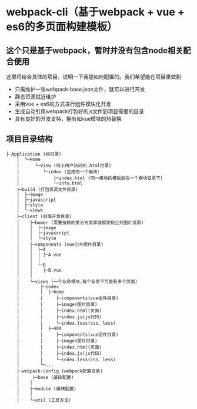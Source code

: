 # webpack-cli（基于webpack + vue + es6的多页面构建模板）

## 这个只是基于webpack，暂时并没有包含node相关配合使用

这里将结合具体的项目，说明一下我是如何配置的。我们希望能在项目里做到

 - 只需维护一张webpack-base.json文件，就可以进行开发
 - 静态资源就近维护
 - 采用vue + es6的方式进行组件模块化开发
 - 生成自动引用webpack打包好的js文件到项目需要的目录
 - 具有良好的开发支持，拥有如vue模块的热替换

## 项目目录结构

    ├─Application (根目录)
        │  └─Home
        │      └─View (线上用户访问的.html目录)
        │         └─index (生成的一个模块）
        │             ├─index.html (同一模块的模板放在一个模块目录下)
        │             └─info.html
        ├─build (打包资源文件目录)
        │  ├─image
        │  ├─javascript
        │  ├─style
        │  └─views
        ├─client (前端开发目录)
        │    ├─bower (需要依赖的第三方类库或框架和公共图片资源)
        │    │  ├─image
        │    │  ├─javascript
        │    │  └─style
        │    ├─components (vue公共组件目录)
        │    │  ├─A
        │    │  │ ├─A.vue
        │    │  │
        │    │  └─B
        │    │    ├─B.vue
        │    │
        │    └─views (一个业务模块,每个业务下可能有多个页面)
        │        ├─index
        │        │  ├─home
        │        │     ├─components(vue组件目录)
        │        │     ├─image(图片目录)
        │        │     ├─index.html(页面)
        │        │     ├─index.js(js代码)
        │        │     └─index.less(css、less)
        │        │  ├─404
        │        │     ├─components(vue组件目录)
        │        │     ├─image(图片目录)
        │        │     ├─index.html(页面)
        │        │     ├─index.js(js代码)
        │        │     └─index.less(css、less)
        │        └─...
        ├─webpack-config (webpack配置目录)
        │     ├─base (基础配置)
        │    │
        │    ├─module (模块配置)
        │    │
        │    └─util (工具方法)